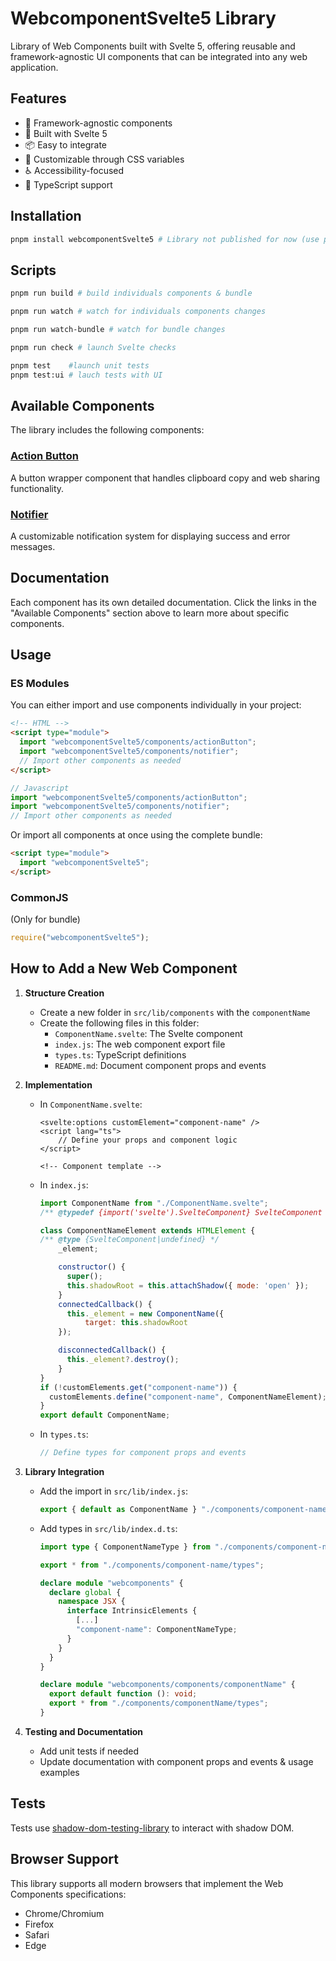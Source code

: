 # WebcomponentSvelte5 Library

Library of Web Components built with Svelte 5, offering reusable and framework-agnostic UI components that can be integrated into any web application.

## Features

- 🎯 Framework-agnostic components
- 🚀 Built with Svelte 5
- 📦 Easy to integrate
- 🎨 Customizable through CSS variables
- ♿ Accessibility-focused
- 🔧 TypeScript support

## Installation

```bash
pnpm install webcomponentSvelte5 # Library not published for now (use pnpm workspace).
```

## Scripts

```bash
pnpm run build # build individuals components & bundle

pnpm run watch # watch for individuals components changes

pnpm run watch-bundle # watch for bundle changes

pnpm run check # launch Svelte checks

pnpm test    #launch unit tests
pnpm test:ui # lauch tests with UI

```

## Available Components

The library includes the following components:

### [Action Button](src/lib/components/actionButton/README.md)

A button wrapper component that handles clipboard copy and web sharing functionality.

### [Notifier](src/lib/components/notifier/README.md)

A customizable notification system for displaying success and error messages.

## Documentation

Each component has its own detailed documentation. Click the links in the "Available Components" section above to learn more about specific components.

## Usage

### ES Modules

You can either import and use components individually in your project:

```html
<!-- HTML -->
<script type="module">
  import "webcomponentSvelte5/components/actionButton";
  import "webcomponentSvelte5/components/notifier";
  // Import other components as needed
</script>
```

```javascript
// Javascript
import "webcomponentSvelte5/components/actionButton";
import "webcomponentSvelte5/components/notifier";
// Import other components as needed
```

Or import all components at once using the complete bundle:

```html
<script type="module">
  import "webcomponentSvelte5";
</script>
```

### CommonJS

(Only for bundle)

```javascript
require("webcomponentSvelte5");
```

## How to Add a New Web Component

1.  **Structure Creation**

    - Create a new folder in `src/lib/components` with the `componentName`
    - Create the following files in this folder:
      - `ComponentName.svelte`: The Svelte component
      - `index.js`: The web component export file
      - `types.ts`: TypeScript definitions
      - `README.md`: Document component props and events

2.  **Implementation**

    - In `ComponentName.svelte`:

      ```svelte
      <svelte:options customElement="component-name" />
      <script lang="ts">
          // Define your props and component logic
      </script>

      <!-- Component template -->
      ```

    - In `index.js`:

      ```javascript
      import ComponentName from "./ComponentName.svelte";
      /** @typedef {import('svelte').SvelteComponent} SvelteComponent */

      class ComponentNameElement extends HTMLElement {
      /** @type {SvelteComponent|undefined} */
          _element;

          constructor() {
            super();
            this.shadowRoot = this.attachShadow({ mode: 'open' });
          }
          connectedCallback() {
            this._element = new ComponentName({
                target: this.shadowRoot
          });

          disconnectedCallback() {
            this._element?.destroy();
          }
      }
      if (!customElements.get("component-name")) {
        customElements.define("component-name", ComponentNameElement);
      }
      export default ComponentName;
      ```

    - In `types.ts`:

      ```typescript
      // Define types for component props and events
      ```

3.  **Library Integration**

    - Add the import in `src/lib/index.js`:
      ```javascript
      export { default as ComponentName } "./components/component-name/index.js";
      ```
    - Add types in `src/lib/index.d.ts`:

      ```typescript
      import type { ComponentNameType } from "./components/component-name/types";

      export * from "./components/component-name/types";

      declare module "webcomponents" {
        declare global {
          namespace JSX {
            interface IntrinsicElements {
              [...]
              "component-name": ComponentNameType;
            }
          }
        }
      }

      declare module "webcomponents/components/componentName" {
        export default function (): void;
        export * from "./components/componentName/types";
      }
      ```

4.  **Testing and Documentation**

    - Add unit tests if needed
    - Update documentation with component props and events & usage examples

## Tests

Tests use [shadow-dom-testing-library](https://github.com/KonnorRogers/shadow-dom-testing-library) to interact with shadow DOM.

## Browser Support

This library supports all modern browsers that implement the Web Components specifications:

- Chrome/Chromium
- Firefox
- Safari
- Edge
